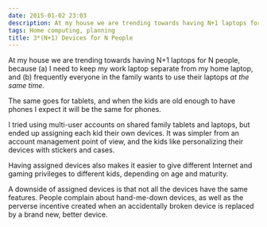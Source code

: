 ```yaml
---
date: 2015-01-02 23:03
description: At my house we are trending towards having N+1 laptops for N people.
tags: Home computing, planning
title: 3*(N+1) Devices for N People
---
```


At my house we are trending towards having N+1 laptops for N people, because
(a) I need to keep my work laptop separate from my home laptop, and (b)
frequently everyone in the family wants to use their laptops _at the same
time_.

The same goes for tablets, and when the kids are old enough to have phones I
expect it will be the same for phones.

I tried using multi-user accounts on shared family tablets and laptops, but
ended up assigning each kid their own devices. It was simpler from an account
management point of view, and the kids like personalizing their devices with
stickers and cases.

Having assigned devices also makes it easier to give different Internet and
gaming privileges to different kids, depending on age and maturity.

A downside of assigned devices is that not all the devices have the same
features. People complain about hand-me-down devices, as well as the perverse
incentive created when an accidentally broken device is replaced by a brand
new, better device.

